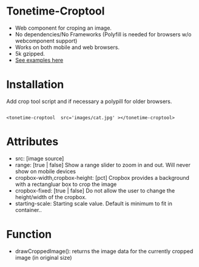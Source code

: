 # Tonetime-Croptool

* Web component for croping an image.
* No dependencies/No Frameworks (Polyfill is needed for browsers w/o webcomponent support)
* Works on both mobile and web browsers.
* 5k gzipped.
* [See examples here](https://tonetime.github.io/tonetime-croptool/)


# Installation

Add crop tool script and if necessary a polypill for older browsers.
<br />


<code>
&lt;tonetime-croptool  src=&#039;images/cat.jpg&#039; &gt;&lt;/tonetime-croptool&gt;
</code>





# Attributes 
+ src: [image source]
+ range: [true | false]  Show a range slider to zoom in and out. Will never show on mobile devices
+ cropbox-width,cropbox-height: [pct] Cropbox provides a background with a rectangluar box to crop the image
+ cropbox-fixed: [true | false]  Do not allow the user to change the height/width of the cropbox.
+ starting-scale: Starting scale value. Default is minimum to fit in container..

# Function
+ drawCroppedImage(): returns the image data for the currently cropped image (in original size)
